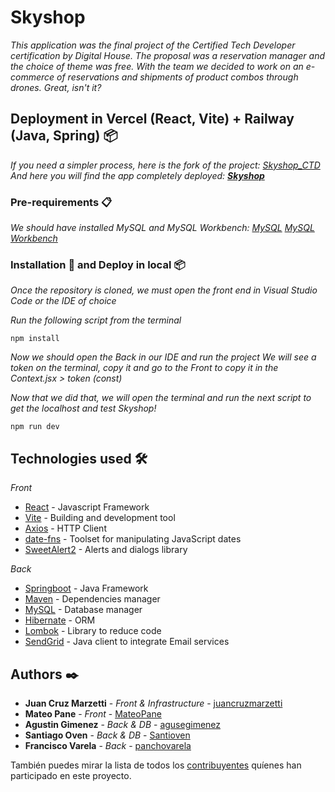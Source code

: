 # Skyshop

_This application was the final project of the Certified Tech Developer certification by Digital House.
The proposal was a reservation manager and the choice of theme was free. With the team we decided to work on an e-commerce of reservations and shipments of product combos through drones. Great, isn't it?_

## Deployment in Vercel (React, Vite) + Railway (Java, Spring) 📦

_If you need a simpler process, here is the fork of the project: [Skyshop_CTD](https://github.com/juancruzmarzetti/CTD_Integrador_Equipo1)
And here you will find the app completely deployed: **[Skyshop](https://ctd-integrador-equipo1.vercel.app/)**_

### Pre-requirements 📋

_We should have installed MySQL and MySQL Workbench:
[MySQL](https://dev.mysql.com/downloads/mysql/)
[MySQL Workbench](https://dev.mysql.com/downloads/workbench/)_

### Installation 🔧 and Deploy in local 📦

_Once the repository is cloned, we must open the front end in Visual Studio Code or the IDE of choice_

_Run the following script from the terminal_

```
npm install
```

_Now we should open the Back in our IDE and run the project_
_We will see a token on the terminal, copy it and go to the Front to copy it in the Context.jsx > token (const)_

_Now that we did that, we will open the terminal and run the next script to get the localhost and test Skyshop!_

```
npm run dev
```

## Technologies used 🛠️

_Front_

* [React](https://react.dev/) - Javascript Framework
* [Vite](https://vite.dev/guide/) - Building and development tool
* [Axios](https://axios-http.com/es/docs/intro) - HTTP Client
* [date-fns](https://date-fns.org/docs/Getting-Started) - Toolset for manipulating JavaScript dates
* [SweetAlert2](https://sweetalert2.github.io/) - Alerts and dialogs library

_Back_

* [Springboot](https://spring.io/projects/spring-boot) - Java Framework
* [Maven](https://maven.apache.org/) - Dependencies manager
* [MySQL](https://www.mysql.com/products/workbench/) - Database manager
* [Hibernate](https://docs.spring.io/spring-framework/reference/data-access/orm/hibernate.html) - ORM
* [Lombok](https://projectlombok.org/) - Library to reduce code
* [SendGrid](https://sendgrid.com/en-us/resource/setting-up-your-email-infrastructure-with-twilio-sendgrid) - Java client to integrate Email services

## Authors ✒️

* **Juan Cruz Marzetti** - *Front & Infrastructure* - [juancruzmarzetti](https://github.com/juancruzmarzetti)
* **Mateo Pane** - *Front* - [MateoPane](https://github.com/MateoPane)
* **Agustin Gimenez** - *Back & DB* - [agusegimenez](https://github.com/agusegimenez)
* **Santiago Oven** - *Back & DB* - [Santioven](https://github.com/Santioven)
* **Francisco Varela** - *Back* - [panchovarela](https://github.com/panchovarela)

También puedes mirar la lista de todos los [contribuyentes](https://github.com/agusegimenez/Skyshop_CTD/graphs/contributors) quíenes han participado en este proyecto. 
